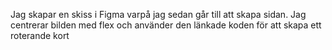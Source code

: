 Jag skapar en skiss i Figma varpå jag sedan går till att skapa sidan.
Jag centrerar bilden med flex och använder den länkade koden för att skapa ett roterande kort